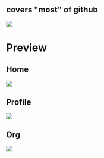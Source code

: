 ## covers "most" of github
<img src="https://raw.githubusercontent.com/imfunniee/gitark/master/assets/top.png">

# Preview

## Home
<img src="https://raw.githubusercontent.com/imfunniee/gitark/master/assets/preview/home.png">

## Profile
<img src="https://raw.githubusercontent.com/imfunniee/gitark/master/assets/preview/imfunny.png">

## Org
<img src="https://raw.githubusercontent.com/imfunniee/gitark/master/assets/preview/github.png">
